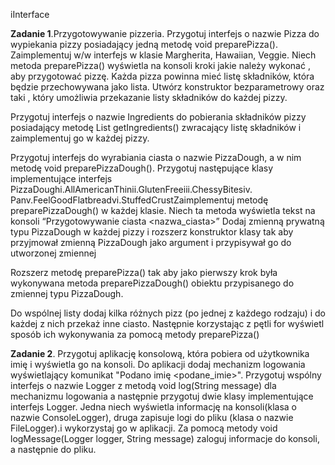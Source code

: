 iInterface

<b>Zadanie 1</B>.Przygotowywanie pizzeria.
Przygotuj  interfejs  o  nazwie  Pizza do  wypiekania  pizzy  posiadający  jedną metodę
void preparePizza(). Zaimplementuj w/w interfejs w klasie Margherita, Hawaiian,  Veggie.
Niech  metoda preparePizza() wyświetla na konsoli kroki jakie należy wykonać
, aby przygotować pizzę. Każda pizza powinna mieć listę składników,
która  będzie  przechowywana  jako  lista.  Utwórz  konstruktor bezparametrowy oraz taki
, który umożliwia przekazanie listy składników  do każdej pizzy.
     
Przygotuj  interfejs  o  nazwie  Ingredients  do  pobierania  składników 
pizzy posiadający metodę List<String> getIngredients() zwracający listę składników
i zaimplementuj go w każdej pizzy. 
     
Przygotuj interfejs do wyrabiania ciasta o nazwie PizzaDough,
a w nim metodę void preparePizzaDough(). Przygotuj następujące klasy
implementujące interfejs PizzaDoughi.AllAmericanThinii.GlutenFreeiii.ChessyBitesiv.
Panv.FeelGoodFlatbreadvi.StuffedCrustZaimplementuj metodę preparePizzaDough() 
w każdej klasie. Niech ta metoda wyświetla tekst na konsoli 
“Przygotowywanie ciasta <nazwa_ciasta>”
Dodaj  zmienną  prywatną  typu  PizzaDough  w  każdej  pizzy  i  rozszerz konstruktor klasy
 tak aby przyjmował zmienną PizzaDough jako argument i przypisywał go do utworzonej zmiennej
 
Rozszerz metodę preparePizza() tak aby jako pierwszy krok była wykonywana metoda preparePizzaDough()
obiektu   przypisanego   do   zmiennej   typu PizzaDough.
   
Do wspólnej listy dodaj kilka różnych pizz (po jednej z każdego rodzaju) i
do każdej z nich przekaż inne ciasto. Następnie korzystając z pętli for wyświetl 
sposób ich wykonywania za pomocą metody preparePizza()
 
 
<b>Zadanie 2</b>. Przygotuj aplikację konsolową, która pobiera od użytkownika imię i wyświetla go
na konsoli. Do aplikacji dodaj mechanizm logowania wyświetlający komunikat 
"Podano imię <podane_imie>". Przygotuj wspólny interfejs o nazwie Logger
z metodą void log(String message) dla mechanizmu logowania a następnie przygotuj
dwie klasy implementujące interfejs Logger. Jedna niech wyświetla informację
na konsoli(klasa o nazwie ConsoleLogger), druga zapisuje logi do pliku
(klasa o nazwie FileLogger).i wykorzystaj go w aplikacji.
Za pomocą metody void logMessage(Logger logger, String message) 
zaloguj informacje do konsoli, a następnie do pliku.